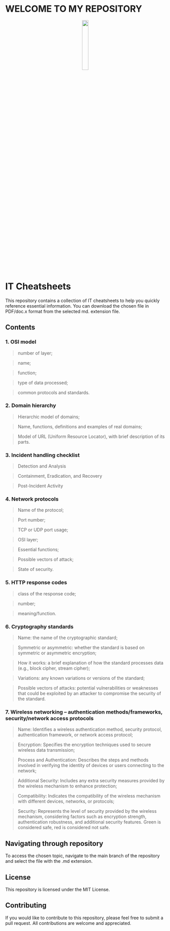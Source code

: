 # WELCOME TO MY REPOSITORY

<p align="center">
<img src="https://i.pinimg.com/originals/71/21/d5/7121d581f292b50843cd7f70d91dd9ef.gif" width="20%">
</p>

# IT Cheatsheets

This repository contains a collection of IT cheatsheets to help you quickly reference essential information. You can download the chosen file in PDF/doc.x format from the selected md. extension file.

## Contents
### 1. OSI model
> number of layer;

> name;

> function;

> type of data processed;

> common protocols and standards.

### 2. Domain hierarchy
> Hierarchic model of domains;

> Name, functions, definitions and examples of real domains;

> Model of URL (Uniform Resource Locator), with brief description of its parts.

### 3. Incident handling checklist
> Detection and Analysis

> Containment, Eradication, and Recovery

> Post-Incident Activity

### 4. Network protocols
> Name of the protocol;

> Port number;

> TCP or UDP port usage;

> OSI layer;

> Essential functions;

> Possible vectors of attack;

> State of security.

### 5. HTTP response codes
> class of the response code;

> number;

> meaning/function.

### 6. Cryptography standards
> Name: the name of the cryptographic standard;

> Symmetric or asymmetric: whether the standard is based on symmetric or asymmetric encryption;

> How it works: a brief explanation of how the standard processes data (e.g., block cipher, stream cipher);

> Variations: any known variations or versions of the standard;

> Possible vectors of attacks: potential vulnerabilities or weaknesses that could be exploited by an attacker to compromise the security of the standard.

### 7. Wireless networking – authentication methods/frameworks, security/network access protocols
> Name: Identifies a wireless authentication method, security protocol, authentication framework, or network access protocol;

> Encryption: Specifies the encryption techniques used to secure wireless data transmission;

> Process and Authentication: Describes the steps and methods involved in verifying the identity of devices or users connecting to the network;

> Additional Security: Includes any extra security measures provided by the wireless mechanism to enhance protection;

> Compatibility: Indicates the compatibility of the wireless mechanism with different devices, networks, or protocols;

> Security: Represents the level of security provided by the wireless mechanism, considering factors such as encryption strength, authentication robustness, and additional security features. Green is considered safe, red is considered not safe.

## Navigating through repository

To access the chosen topic, navigate to the main branch of the repository and select the file with the .md extension.

## License

This repository is licensed under the MIT License.

## Contributing

If you would like to contribute to this repository, please feel free to submit a pull request. All contributions are welcome and appreciated.
